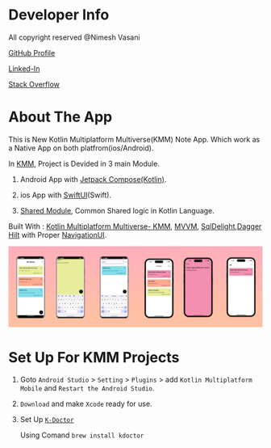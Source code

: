 # Developer Info

All copyright reserved @Nimesh Vasani 

[GitHub Profile](https://github.com/NimeshVasani)

[Linked-In](https://www.linkedin.com/in/nimesh-vasani-99b642154/)

[Stack Overflow](https://stackoverflow.com/users/16579306/nimesh-vasani)

# About The App

This is New Kotlin Multiplatform Multiverse(KMM) Note App. Which work as a Native App on both platfrom(ios/Android).

In [KMM](https://kotlinlang.org/docs/multiplatform-mobile-getting-started.html), Project is Devided in 3 main Module.


1. Android App with [Jetpack Compose(Kotlin)](https://developer.android.com/jetpack/compose/tutorial?gclid=Cj0KCQjwxMmhBhDJARIsANFGOStPh7YOhBtFQyU3ILofDIjPxYDfbZmn59vEFwi9er06EG8tu9WryIwaAnDhEALw_wcB&gclsrc=aw.ds).

2. ios App with [SwiftUI](https://developer.apple.com/tutorials/swiftui)(Swift).

3. [Shared Module](https://kotlinlang.org/docs/multiplatform-mobile-understand-project-structure.html#shared-module), Common Shared logic in Kotlin Language. 


Built With : [Kotlin Multiplatform Multiverse- KMM](https://kotlinlang.org/docs/multiplatform-mobile-getting-started.html),
             [MVVM](https://developer.android.com/topic/libraries/architecture/viewmodel?gclid=CjwKCAjw5dqgBhBNEiwA7PryaEGGNXBuF_269i5vAml9SedixRgYXYfktdB8NOZm__qJWmdN6hpUahoC2IQQAvD_BwE&gclsrc=aw.ds#kotlin_1),
             [SqlDelight](https://kotlinlang.org/docs/multiplatform-mobile-ktor-sqldelight.html),[Dagger Hilt](https://developer.android.com/training/dependency-injection/hilt-android) with Proper [NavigationUI](https://developer.android.com/guide/navigation/navigation-getting-started).
                         
![alt text](https://github.com/NimeshVasani/KMM-NoteApp/blob/main/SnapShots/All_Screens.png)

# Set Up For KMM Projects

1. Goto `Android Studio` > `Setting` > `Plugins` > add `Kotlin Multiplatform Mobile` and `Restart the Android Studio`. 
2. `Download` and make `Xcode` ready for use. 
3. Set Up [`K-Doctor`](https://kotlinlang.org/docs/multiplatform-mobile-setup.html#check-your-environment)

   Using Comand `brew install kdoctor`

             
